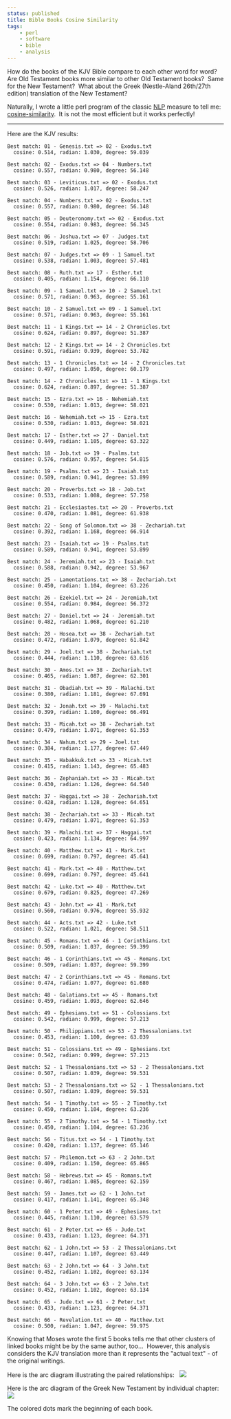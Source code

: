```yaml
---
status: published
title: Bible Books Cosine Similarity
tags:
    - perl
    - software
    - bible
    - analysis
---
```


How do the books of the KJV Bible compare to each other word for word?  Are Old Testament books more similar to other Old Testament books?  Same for the New Testament?  What about the Greek (Nestle-Aland 26th/27th edition) translation of the New Testament?

Naturally, I wrote a little perl program of the classic [NLP](https://en.wikipedia.org/wiki/Natural-language_processing) measure to tell me: [cosine-similarity](https://github.com/ology/Lex/blob/master/cosine-similarity).  It is not the most efficient but it works perfectly!

---

Here are the KJV results:

    Best match: 01 - Genesis.txt => 02 - Exodus.txt
      cosine: 0.514, radian: 1.030, degree: 59.039

    Best match: 02 - Exodus.txt => 04 - Numbers.txt
      cosine: 0.557, radian: 0.980, degree: 56.148

    Best match: 03 - Leviticus.txt => 02 - Exodus.txt
      cosine: 0.526, radian: 1.017, degree: 58.247

    Best match: 04 - Numbers.txt => 02 - Exodus.txt
      cosine: 0.557, radian: 0.980, degree: 56.148

    Best match: 05 - Deuteronomy.txt => 02 - Exodus.txt
      cosine: 0.554, radian: 0.983, degree: 56.345

    Best match: 06 - Joshua.txt => 07 - Judges.txt
      cosine: 0.519, radian: 1.025, degree: 58.706

    Best match: 07 - Judges.txt => 09 - 1 Samuel.txt
      cosine: 0.538, radian: 1.003, degree: 57.481

    Best match: 08 - Ruth.txt => 17 - Esther.txt
      cosine: 0.405, radian: 1.154, degree: 66.110

    Best match: 09 - 1 Samuel.txt => 10 - 2 Samuel.txt
      cosine: 0.571, radian: 0.963, degree: 55.161

    Best match: 10 - 2 Samuel.txt => 09 - 1 Samuel.txt
      cosine: 0.571, radian: 0.963, degree: 55.161

    Best match: 11 - 1 Kings.txt => 14 - 2 Chronicles.txt
      cosine: 0.624, radian: 0.897, degree: 51.387

    Best match: 12 - 2 Kings.txt => 14 - 2 Chronicles.txt
      cosine: 0.591, radian: 0.939, degree: 53.782

    Best match: 13 - 1 Chronicles.txt => 14 - 2 Chronicles.txt
      cosine: 0.497, radian: 1.050, degree: 60.179

    Best match: 14 - 2 Chronicles.txt => 11 - 1 Kings.txt
      cosine: 0.624, radian: 0.897, degree: 51.387

    Best match: 15 - Ezra.txt => 16 - Nehemiah.txt
      cosine: 0.530, radian: 1.013, degree: 58.021

    Best match: 16 - Nehemiah.txt => 15 - Ezra.txt
      cosine: 0.530, radian: 1.013, degree: 58.021

    Best match: 17 - Esther.txt => 27 - Daniel.txt
      cosine: 0.449, radian: 1.105, degree: 63.322

    Best match: 18 - Job.txt => 19 - Psalms.txt
      cosine: 0.576, radian: 0.957, degree: 54.815

    Best match: 19 - Psalms.txt => 23 - Isaiah.txt
      cosine: 0.589, radian: 0.941, degree: 53.899

    Best match: 20 - Proverbs.txt => 18 - Job.txt
      cosine: 0.533, radian: 1.008, degree: 57.758

    Best match: 21 - Ecclesiastes.txt => 20 - Proverbs.txt
      cosine: 0.470, radian: 1.081, degree: 61.938

    Best match: 22 - Song of Solomon.txt => 38 - Zechariah.txt
      cosine: 0.392, radian: 1.168, degree: 66.914

    Best match: 23 - Isaiah.txt => 19 - Psalms.txt
      cosine: 0.589, radian: 0.941, degree: 53.899

    Best match: 24 - Jeremiah.txt => 23 - Isaiah.txt
      cosine: 0.588, radian: 0.942, degree: 53.967

    Best match: 25 - Lamentations.txt => 38 - Zechariah.txt
      cosine: 0.450, radian: 1.104, degree: 63.226

    Best match: 26 - Ezekiel.txt => 24 - Jeremiah.txt
      cosine: 0.554, radian: 0.984, degree: 56.372

    Best match: 27 - Daniel.txt => 24 - Jeremiah.txt
      cosine: 0.482, radian: 1.068, degree: 61.210

    Best match: 28 - Hosea.txt => 38 - Zechariah.txt
      cosine: 0.472, radian: 1.079, degree: 61.842

    Best match: 29 - Joel.txt => 38 - Zechariah.txt
      cosine: 0.444, radian: 1.110, degree: 63.616

    Best match: 30 - Amos.txt => 38 - Zechariah.txt
      cosine: 0.465, radian: 1.087, degree: 62.301

    Best match: 31 - Obadiah.txt => 39 - Malachi.txt
      cosine: 0.380, radian: 1.181, degree: 67.691

    Best match: 32 - Jonah.txt => 39 - Malachi.txt
      cosine: 0.399, radian: 1.160, degree: 66.491

    Best match: 33 - Micah.txt => 38 - Zechariah.txt
      cosine: 0.479, radian: 1.071, degree: 61.353

    Best match: 34 - Nahum.txt => 29 - Joel.txt
      cosine: 0.384, radian: 1.177, degree: 67.449

    Best match: 35 - Habakkuk.txt => 33 - Micah.txt
      cosine: 0.415, radian: 1.143, degree: 65.483

    Best match: 36 - Zephaniah.txt => 33 - Micah.txt
      cosine: 0.430, radian: 1.126, degree: 64.540

    Best match: 37 - Haggai.txt => 38 - Zechariah.txt
      cosine: 0.428, radian: 1.128, degree: 64.651

    Best match: 38 - Zechariah.txt => 33 - Micah.txt
      cosine: 0.479, radian: 1.071, degree: 61.353

    Best match: 39 - Malachi.txt => 37 - Haggai.txt
      cosine: 0.423, radian: 1.134, degree: 64.997

    Best match: 40 - Matthew.txt => 41 - Mark.txt
      cosine: 0.699, radian: 0.797, degree: 45.641

    Best match: 41 - Mark.txt => 40 - Matthew.txt
      cosine: 0.699, radian: 0.797, degree: 45.641

    Best match: 42 - Luke.txt => 40 - Matthew.txt
      cosine: 0.679, radian: 0.825, degree: 47.269

    Best match: 43 - John.txt => 41 - Mark.txt
      cosine: 0.560, radian: 0.976, degree: 55.932

    Best match: 44 - Acts.txt => 42 - Luke.txt
      cosine: 0.522, radian: 1.021, degree: 58.511

    Best match: 45 - Romans.txt => 46 - 1 Corinthians.txt
      cosine: 0.509, radian: 1.037, degree: 59.399

    Best match: 46 - 1 Corinthians.txt => 45 - Romans.txt
      cosine: 0.509, radian: 1.037, degree: 59.399

    Best match: 47 - 2 Corinthians.txt => 45 - Romans.txt
      cosine: 0.474, radian: 1.077, degree: 61.680

    Best match: 48 - Galatians.txt => 45 - Romans.txt
      cosine: 0.459, radian: 1.093, degree: 62.646

    Best match: 49 - Ephesians.txt => 51 - Colossians.txt
      cosine: 0.542, radian: 0.999, degree: 57.213

    Best match: 50 - Philippians.txt => 53 - 2 Thessalonians.txt
      cosine: 0.453, radian: 1.100, degree: 63.039

    Best match: 51 - Colossians.txt => 49 - Ephesians.txt
      cosine: 0.542, radian: 0.999, degree: 57.213

    Best match: 52 - 1 Thessalonians.txt => 53 - 2 Thessalonians.txt
      cosine: 0.507, radian: 1.039, degree: 59.531

    Best match: 53 - 2 Thessalonians.txt => 52 - 1 Thessalonians.txt
      cosine: 0.507, radian: 1.039, degree: 59.531

    Best match: 54 - 1 Timothy.txt => 55 - 2 Timothy.txt
      cosine: 0.450, radian: 1.104, degree: 63.236

    Best match: 55 - 2 Timothy.txt => 54 - 1 Timothy.txt
      cosine: 0.450, radian: 1.104, degree: 63.236

    Best match: 56 - Titus.txt => 54 - 1 Timothy.txt
      cosine: 0.420, radian: 1.137, degree: 65.146

    Best match: 57 - Philemon.txt => 63 - 2 John.txt
      cosine: 0.409, radian: 1.150, degree: 65.865

    Best match: 58 - Hebrews.txt => 45 - Romans.txt
      cosine: 0.467, radian: 1.085, degree: 62.159

    Best match: 59 - James.txt => 62 - 1 John.txt
      cosine: 0.417, radian: 1.141, degree: 65.348

    Best match: 60 - 1 Peter.txt => 49 - Ephesians.txt
      cosine: 0.445, radian: 1.110, degree: 63.579

    Best match: 61 - 2 Peter.txt => 65 - Jude.txt
      cosine: 0.433, radian: 1.123, degree: 64.371

    Best match: 62 - 1 John.txt => 53 - 2 Thessalonians.txt
      cosine: 0.447, radian: 1.107, degree: 63.449

    Best match: 63 - 2 John.txt => 64 - 3 John.txt
      cosine: 0.452, radian: 1.102, degree: 63.134

    Best match: 64 - 3 John.txt => 63 - 2 John.txt
      cosine: 0.452, radian: 1.102, degree: 63.134

    Best match: 65 - Jude.txt => 61 - 2 Peter.txt
      cosine: 0.433, radian: 1.123, degree: 64.371

    Best match: 66 - Revelation.txt => 40 - Matthew.txt
      cosine: 0.500, radian: 1.047, degree: 59.975

Knowing that Moses wrote the first 5 books tells me that other clusters of linked books might be by the same author, too...  However, this analysis considers the KJV translation more than it represents the "actual text" - of the original writings.

Here is the arc diagram illustrating the paired relationships:
 
[![](Bible-Arc-diagram.png)](Bible-Arc-diagram.png)

Here is the arc diagram of the Greek New Testament by individual chapter:
 
[![](Greek-New-Testament-Arc-diagram.png)](Greek-New-Testament-Arc-diagram.png)

The colored dots mark the beginning of each book.
